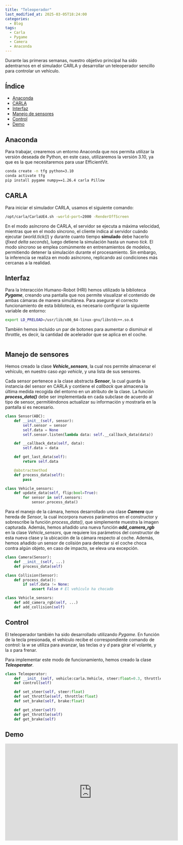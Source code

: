 ```yaml
---
title: "Teleoperador"
last_modified_at: 2025-03-05T18:24:00
categories:
  - Blog
tags:
  - Carla
  - Pygame
  - Camera
  - Anaconda
---
```


Durante las primeras semanas, nuestro objetivo principal ha sido adentrarnos en el simulador CARLA y desarrollar un teleoperador sencillo para controlar un vehículo.

## Índice
- [Anaconda](#anaconda)
- [CARLA](#carla)
- [Interfaz](#interfaz)
- [Manejo de sensores](#manejo-de-sensores)
- [Control](#control)
- [Demo](#demo)

## Anaconda

Para trabajar, crearemos un entorno Anaconda que nos permita utilizar la versión deseada de Python, en este caso, utilizaremos la versión 3.10, ya que es la que necesitaremos para usar EfficientVit.

```bash
conda create -n tfg python=3.10
conda activate tfg
pip install pygame numpy==1.26.4 carla Pillow 
```

## CARLA

Para iniciar el simulador CARLA, usamos el siguiente comando:
```bash
/opt/carla/CarlaUE4.sh -world-port=2000 -RenderOffScreen
```

En el modo asíncrono de CARLA, el servidor se ejecuta a máxima velocidad, mientras que en el modo síncrono, el cliente indica al servidor cuándo ejecutar (*world.tick()*) y durante cuanto tiempo **simulado** debe hacerlo (*fixed delta seconds*), luego detiene la simulación hasta un nuevo *tick*. El modo síncrono se emplea comúnmente en entrenamientos de modelos, permitiendo detener la simulación durante el procesamiento. Sin embargo, la inferencia se realiza en modo asíncrono, replicando así condiciones más cercanas a la realidad.

## Interfaz

Para la Interacción Humano-Robot (HRI) hemos utilizado la biblioteca ***Pygame***, creando una pantalla que nos permite visualizar el contenido de ambas cámaras de manera simultánea. Para asegurar el correcto funcionamiento de esta biblioteca, es necesario configurar la siguiente variable de entorno:
```bash
export LD_PRELOAD=/usr/lib/x86_64-linux-gnu/libstdc++.so.6
```

También hemos incluido un par de botones para aumentar o disminuir el *throttle*, es decir, la cantidad de acelerador que se aplica en el coche.
<figure class="align-center" style="max-width: 100%">
  <img src="{{ site.url }}{{ site.baseurl }}/images/teleoperator/interface.png" alt="">
</figure>

## Manejo de sensores

Hemos creado la clase ***Vehicle_sensors***, la cual nos permite almacenar el vehículo, en nuestro caso *ego vehicle*, y una lista de sus sensores.

Cada sensor pertenece a la clase abstracta ***Sensor***, la cual guarda la instancia del sensor en CARLA y contiene el *callback* que almacena la última medida recogida del entorno en un atributo de la clase. La función ***process_data()*** debe ser implementada en cada subclase de acuerdo al tipo de sensor, permitiéndonos actualizar su información y mostrarla en la pantalla si es necesario.
```python
class Sensor(ABC):
    def __init__(self, sensor):
        self.sensor = sensor
        self.data = None
        self.sensor.listen(lambda data: self.__callback_data(data))

    def __callback_data(self, data):
        self.data = data

    def get_last_data(self):
        return self.data

    @abstractmethod
    def process_data(self):
        pass

class Vehicle_sensors:
    def update_data(self, flip:bool=True):
        for sensor in self.sensors:
            sensor.process_data()
```

Para el manejo de la cámara, hemos desarrollado una clase ***Camera*** que hereda de *Sensor*, la cual incorpora nuevos parámetros en el constructor y sobrescribe la función *process_data()*, que simplemente muestra la imagen capturada. Además, hemos añadido una nueva función ***add_camera_rgb*** en la clase *Vehicle_sensors*, que requiere los parámetros del constructor de esta nueva clase y la ubicación de la cámara respecto al coche. Además, hemos añadido un sensor de colisión para detectar si el coche choca contra algún objeto, en caso de impacto, se eleva una excepción.
```python
class Camera(Sensor):      
    def __init__(self, ...)
    def process_data(self)

class Collision(Sensor):
    def process_data():
        if self.data != None:
            assert False # El vehículo ha chocado

class Vehicle_sensors:
    def add_camera_rgb(self, ...)
    def add_collision(self)
```

## Control 

El teleoperador también ha sido desarrollado utilizando *Pygame*. En función de la tecla presionada, el vehículo recibe el correspondiente comando de control: la *w* se utiliza para avanzar, las teclas *a* y *d* para girar el volante, y la *s* para frenar.

Para implementar este modo de funcionamiento, hemos creado la clase ***Teleoperator***.
```python
class Teleoperator:
    def __init__(self, vehicle:carla.Vehicle, steer:float=0.3, throttle:float=0.6, brake:float=1.0)
    def control(self)

    def set_steer(self, steer:float)
    def set_throttle(self, throttle:float)
    def set_brake(self, brake:float)

    def get_steer(self)
    def get_throttle(self)
    def get_brake(self)
```

## Demo

<iframe width="560" height="315" src="https://www.youtube.com/embed/4BGPVyMgDx4?si=Lp-pghJCV8Xc17W7" title="YouTube video player" frameborder="0" allow="accelerometer; autoplay; clipboard-write; encrypted-media; gyroscope; picture-in-picture; web-share" referrerpolicy="strict-origin-when-cross-origin" allowfullscreen></iframe>
